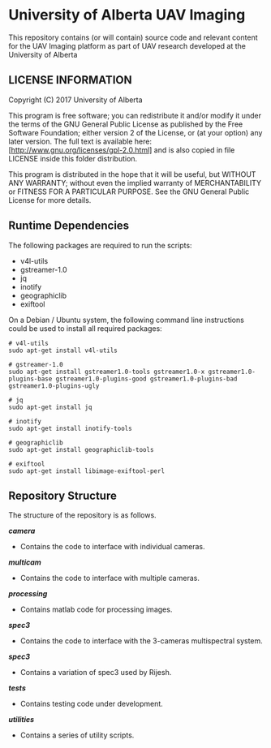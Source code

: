 # University of Alberta UAV Imaging #

This repository contains (or will contain) source code and relevant content for the UAV Imaging platform as part of UAV research developed at the University of Alberta

## LICENSE INFORMATION ##

Copyright (C) 2017  University of Alberta

This program is free software; you can redistribute it and/or modify it under the terms of the GNU General Public License as published by the Free Software Foundation; either version 2 of the License, or (at your option) any later version.
The full text is available here: [http://www.gnu.org/licenses/gpl-2.0.html] and is also copied in file LICENSE inside this folder distribution.

This program is distributed in the hope that it will be useful, but WITHOUT ANY WARRANTY; without even the implied warranty of MERCHANTABILITY or FITNESS FOR A PARTICULAR PURPOSE.  See the GNU General Public License for more details.

## Runtime Dependencies ##

The following packages are required to run the scripts:

- v4l-utils
- gstreamer-1.0
- jq
- inotify
- geographiclib
- exiftool

On a Debian / Ubuntu system, the following command line instructions could be used to install all required packages:

```
# v4l-utils
sudo apt-get install v4l-utils 

# gstreamer-1.0
sudo apt-get install gstreamer1.0-tools gstreamer1.0-x gstreamer1.0-plugins-base gstreamer1.0-plugins-good gstreamer1.0-plugins-bad gstreamer1.0-plugins-ugly

# jq
sudo apt-get install jq

# inotify
sudo apt-get install inotify-tools

# geographiclib
sudo apt-get install geographiclib-tools

# exiftool
sudo apt-get install libimage-exiftool-perl
```

## Repository Structure ##
The structure of the repository is as follows.

***camera***

* Contains the code to interface with individual cameras.

***multicam***

* Contains the code to interface with multiple cameras.

***processing***

* Contains matlab code for processing images.

***spec3***

* Contains the code to interface with the 3-cameras multispectral system.

***spec3***

* Contains a variation of spec3 used by Rijesh.

***tests***

* Contains testing code under development.

***utilities***

* Contains a series of utility scripts.
